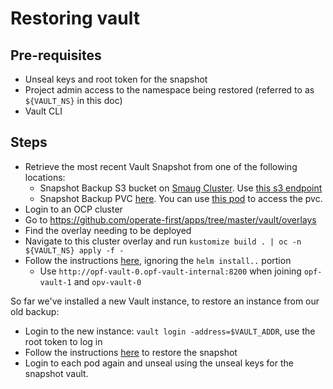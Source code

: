 # Restoring vault

## Pre-requisites
* Unseal keys and root token for the snapshot
* Project admin access to the namespace being restored (referred to as `${VAULT_NS}` in this doc)
* Vault CLI

## Steps
* Retrieve the most recent Vault Snapshot from one of the following locations:
  * Snapshot Backup S3 bucket on [Smaug Cluster][smaugS3Bucket]. Use [this s3 endpoint][s3endpoint]
  * Snapshot Backup PVC [here][pvc]. You can use [this pod][toolpod] to access the pvc.
* Login to an OCP cluster
* Go to https://github.com/operate-first/apps/tree/master/vault/overlays
* Find the overlay needing to be deployed
* Navigate to this cluster overlay and run `kustomize build . | oc -n ${VAULT_NS} apply -f -`
* Follow the instructions [here][2], ignoring the `helm install..` portion
  * Use `http://opf-vault-0.opf-vault-internal:8200` when joining `opf-vault-1` and `opv-vault-0`

So far we've installed a new Vault instance, to restore an instance from our old backup:

* Login to the new instance: `vault login -address=$VAULT_ADDR`, use the root token to log in
* Follow the instructions [here][3] to restore the snapshot
* Login to each pod again and unseal using the unseal keys for the snapshot vault.

[1]: https://learn.hashicorp.com/tutorials/vault/sop-backup?in=vault/standard-procedures#single-vault-cluster
[2]: https://www.vaultproject.io/docs/platform/k8s/helm/openshift#highly-available-raft-mode
[3]: https://learn.hashicorp.com/tutorials/vault/sop-restore?in=vault/standard-procedures#single-vault-cluster
[smaugS3Bucket]: https://console-openshift-console.apps.smaug.na.operate-first.cloud/k8s/ns/vault/objectbucket.io~v1alpha1~ObjectBucketClaim/opf-vault-snapshots
[s3endpoint]: s3-openshift-storage.apps.smaug.na.operate-first.cloud
[pvc]: https://console-openshift-console.apps.smaug.na.operate-first.cloud/k8s/ns/vault/persistentvolumeclaims/vault-snapshots
[toolpod]: https://github.com/operate-first/apps/tree/master/vault/overlays/moc/smaug/backup-job/toolkitpod.yaml
